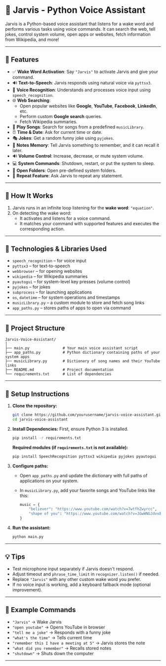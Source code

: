 # 🤖 Jarvis - Python Voice Assistant

Jarvis is a Python-based voice assistant that listens for a wake word and performs various tasks using voice commands. It can search the web, tell jokes, control system volume, open apps or websites, fetch information from Wikipedia, and more!

---

## 📌 Features

- ✅ **Wake Word Activation**: Say `"Jarvis"` to activate Jarvis and give your command.
- 🔊 **Text-to-Speech**: Jarvis responds using natural voice via `pyttsx3`.
- 🎤 **Voice Recognition**: Understands and processes voice input using `speech_recognition`.
- 🌐 **Web Searching**:
  - Open popular websites like **Google**, **YouTube**, **Facebook**, **LinkedIn**, etc.
  - Perform custom **Google search** queries.
  - Fetch Wikipedia summaries.
- 🎵 **Play Songs**: Search for songs from a predefined `musicLibrary`.
- ⏰ **Time & Date**: Ask for current time or date.
- 🎭 **Jokes**: Get a random funny joke using `pyjokes`.
- 🧠 **Notes Memory**: Tell Jarvis something to remember, and it can recall it later.
- 🔊 **Volume Control**: Increase, decrease, or mute system volume.
- 💻 **System Commands**: Shutdown, restart, or put the system to sleep.
- 📁 **Open Folders**: Open pre-defined system folders.
- 💬 **Repeat Feature**: Ask Jarvis to repeat any statement.

---

## 🚀 How It Works

1. Jarvis runs in an infinite loop listening for the **wake word**: `"equation"`.
2. On detecting the wake word:
   - It activates and listens for a voice command.
   - It matches your command with supported features and executes the corresponding action.

---

## 🧠 Technologies & Libraries Used

- `speech_recognition` – for voice input
- `pyttsx3` – for text-to-speech
- `webbrowser` – for opening websites
- `wikipedia` – for Wikipedia summaries
- `pyautogui` – for system-level key presses (volume control)
- `pyjokes` – for jokes
- `subprocess` – for launching applications
- `os`, `datetime` – for system operations and timestamps
- `musicLibrary.py` – a custom module to store and fetch song links
- `app_paths.py` – stores paths of apps to open via command

---

## 📁 Project Structure

```
Jarvis-Voice-Assistant/
│
├── main.py               # Your main voice assistant script
├── app_paths.py          # Python dictionary containing paths of your system apps
├── musicLibrary.py       # Dictionary of song names and their YouTube links
├── README.md             # Project documentation
└── requirements.txt      # List of dependencies
```

---

## 🔧 Setup Instructions

1. **Clone the repository:**
   ```bash
   git clone https://github.com/yourusername/jarvis-voice-assistant.git
   cd jarvis-voice-assistant
   ```

2. **Install Dependencies:**
   First, ensure Python 3 is installed.

   ```bash
   pip install -r requirements.txt
   ```

   **Required modules (if `requirements.txt` is not available):**
   ```bash
   pip install SpeechRecognition pyttsx3 wikipedia pyjokes pyautogui
   ```

3. **Configure paths:**
   - Open `app_paths.py` and update the dictionary with full paths of applications on your system.
   - In `musicLibrary.py`, add your favorite songs and YouTube links like this:

     ```python
     music = {
         "believer": "https://www.youtube.com/watch?v=7wtfhZwyrcc",
         "shape of you": "https://www.youtube.com/watch?v=JGwWNGJdvx8"
     }
     ```

4. **Run the assistant:**
   ```bash
   python main.py
   ```

---

## 💡 Tips

- Test microphone input separately if Jarvis doesn't respond.
- Adjust timeout and `phrase_time_limit` in `recognizer.listen()` if needed.
- Replace `"Jarvis"` with any other custom wake word you prefer.
- If no voice input is working, add a keyboard fallback mode (optional improvement).

---

## 🧪 Example Commands

- `"Jarvis"` → Wake Jarvis  
- `"open youtube"` → Opens YouTube in browser  
- `"tell me a joke"` → Responds with a funny joke  
- `"what's the time"` → Tells current time  
- `"remember this I have a meeting at 5"` → Jarvis stores the note  
- `"what did you remember"` → Recalls stored notes  
- `"shutdown"` → Shuts down the computer

---
